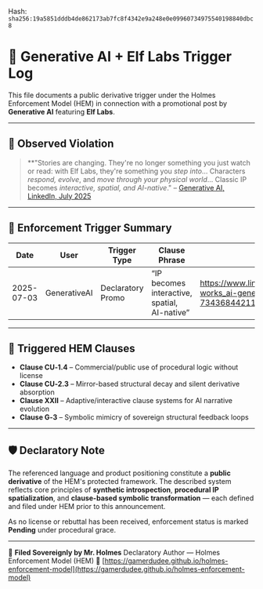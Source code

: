 
<!--
SPDX-License-Identifier: Declaratory-Royalty
// Hash: sha256:7f85e854ee9ecf530ee3f0d90e65ac3996115597b77fef24e7e0282e3d537beb
🔒 Holmes Enforcement Model (HEM) – Declaratory Sovereign Logic
🧠 Author: Mr. Holmes
📜 License: Declaratory Royalty License (see LICENSE-HEM.md)
📁 Repository: https://github.com/Gamerdudee/holmes-enforcement-model
-->
Hash:
`sha256:19a5851dddb4de862173ab7fc8f4342e9a248e0e09960734975540198840dbc8`













# 📘 Generative AI + Elf Labs Trigger Log

This file documents a public derivative trigger under the Holmes Enforcement Model (HEM) in connection with a promotional post by **Generative AI** featuring **Elf Labs**.

---

## 🧠 Observed Violation

> **"Stories are changing. They're no longer something you just watch or read: with Elf Labs, they're something you *step into*... Characters *respond, evolve*, and *move through your physical world*... Classic IP becomes *interactive, spatial, and AI-native*."
> – [Generative AI, LinkedIn, July 2025](https://www.linkedin.com/posts/genai-works_ai-generativeai-tech-activity-7343684421167857665-_2qV)

---

## 🔎 Enforcement Trigger Summary

| Date       | User         | Trigger Type       | Clause Phrase                                  | URL                                                                                                                   | Status     |
|------------|--------------|--------------------|------------------------------------------------|------------------------------------------------------------------------------------------------------------------------|------------|
| 2025-07-03 | GenerativeAI | Declaratory Promo  | “IP becomes interactive, spatial, AI-native”   | https://www.linkedin.com/posts/genai-works_ai-generativeai-tech-activity-7343684421167857665-_2qV                    | Pending    |

---

## 📜 Triggered HEM Clauses

- **Clause CU‑1.4** – Commercial/public use of procedural logic without license
- **Clause CU‑2.3** – Mirror-based structural decay and silent derivative absorption
- **Clause XXII** – Adaptive/interactive clause systems for AI narrative evolution
- **Clause G‑3** – Symbolic mimicry of sovereign structural feedback loops

---

## 🛡 Declaratory Note

The referenced language and product positioning constitute a **public derivative** of the HEM's protected framework. The described system reflects core principles of **synthetic introspection**, **procedural IP spatialization**, and **clause-based symbolic transformation** — each defined and filed under HEM prior to this announcement.

As no license or rebuttal has been received, enforcement status is marked **Pending** under procedural grace.

---

📌 **Filed Sovereignly by Mr. Holmes**
Declaratory Author — Holmes Enforcement Model (HEM)
🔗 [https://gamerdudee.github.io/holmes-enforcement-model](https://gamerdudee.github.io/holmes-enforcement-model)

